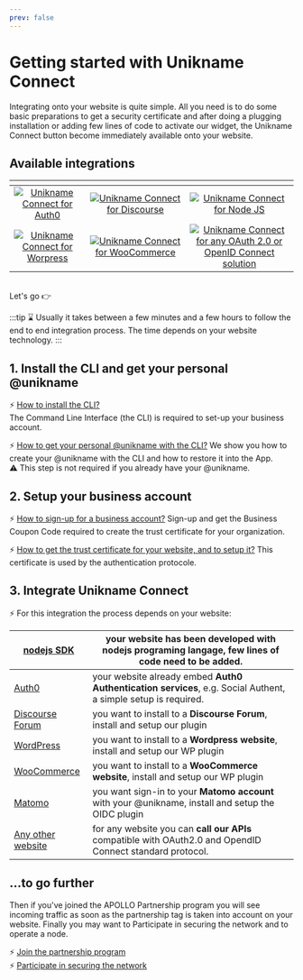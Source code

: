 ```yaml
---
prev: false
---
```


# Getting started with Unikname Connect

Integrating <brand name="UNC"/> onto your website is quite simple. All you need is to do some basic preparations to get a security certificate and after doing a plugging installation or adding few lines of code to activate our widget, the Unikname Connect button become immediately available onto your website.

## Available integrations 

| <!-- -->    | <!-- -->    | <!-- -->    |
|:-------------:|:-------------:|:-------------:|
| [![][auth0-logo]](integration-technology/auth0/)       | [![][discourse-logo]](integration-technology/discourse/)        | [![][nodejs-logo]](integration-technology/nodejs/) |
| [![][wordpress-logo]](integration-technology/wordpress/) | [![][woocommerce-logo]](integration-technology/woocommerce/) | [![][oauth2.0-oidc-logo]](integration-technology/oauth2.0-openidconnect/) | 

[auth0-logo]: ./integration-technology/auth0/auth0-logo.png "Unikname Connect for Auth0"
[discourse-logo]: ./integration-technology/discourse/discourse-logo.png "Unikname Connect for Discourse"
[nodejs-logo]: ./integration-technology/nodejs/nodejs-logo.png "Unikname Connect for Node JS"
[wordpress-logo]: ./integration-technology/wordpress/wordpress-logo.png "Unikname Connect for Worpress"
[woocommerce-logo]: ./integration-technology/woocommerce/woocommerce-logo.png "Unikname Connect for WooCommerce"
[oauth2.0-oidc-logo]: ./integration-technology/oauth2.0-openidconnect/oauth2.0-openidconnect-logo.png "Unikname Connect for any OAuth 2.0 or OpenID Connect solution"

<br/>
Let's go 👉

:::tip 
:hourglass: Usually it takes between a few minutes and a few hours to follow the end to end integration process. The time depends on your website technology.
:::

<hseparator/>

## 1. Install the CLI and get your personal @unikname

:zap: [How to install the CLI?](./howto-install-uns-cli)  
<hbox>The <brand name="uns"/> Command Line Interface (the CLI) is required to set-up your business account.</hbox>

:zap: [How to get your personal @unikname with the CLI?](./howto-get-my-unikname-via-cli)
<hbox>We show you how to create your @unikname with the CLI and how to restore it into the App.  
:warning: This step is not required if you already have your @unikname.</hbox>

<hseparator/>

## 2. Setup your business account

:zap: [How to sign-up for a business account?](./howto-signup-business-account)
<hbox>Sign-up and get the Business Coupon Code required to create the trust certificate for your organization.</hbox>

:zap: [How to get the trust certificate for your website, and to setup it?](./howto-get-unikname-trust-certificate-organization)
<hbox>This certificate is used by the <brand name="UNC"/> authentication protocole.</hbox>

<hseparator/>

## 3. Integrate Unikname Connect

:zap: For this integration the process depends on your website:

<hbox>

| [nodejs SDK](./integration-technology/nodejs) | your website has been developed with **nodejs programing langage**, few lines of code need to be added. |
|-|-|
|[Auth0](./integration-technology/auth0) | your website already embed **Auth0 Authentication services**, e.g. Social Authent, a simple setup is required. |
|[Discourse Forum](./integration-technology/discourse) | you want to install to a **Discourse Forum**, install and setup our plugin |
|[WordPress](./integration-technology/wordpress) | you want to install to a **Wordpress website**, install and setup our WP plugin |
|[WooCommerce](./integration-technology/woocommerce) | you want to install to a **WooCommerce website**, install and setup our WP plugin |
|[Matomo](./integration-technology/matomo) | you want sign-in to your **Matomo account** with your @unikname, install and setup the OIDC plugin |
|[Any other website](./integration-technology/oauth2.0-openidconnect) | for any website you can **call our APIs** compatible with OAuth2.0 and OpendID Connect standard protocol. |
  
</hbox>

<hseparator/>

## ...to go further

Then if you've joined the APOLLO Partnership program you will see incoming traffic as soon as the partnership tag is taken into account on your website. Finally you may want to Participate in securing the network and to operate a node. 

:zap: [Join the partnership program](./howto-join-the-partnership-program)  
:zap: [Participate in securing the network](./howto-participate-in-securing-the-network)

